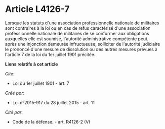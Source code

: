# Article L4126-7

Lorsque les statuts d'une association professionnelle nationale de militaires sont contraires à la loi ou en cas de refus
caractérisé d'une association professionnelle nationale de militaires de se conformer aux obligations auxquelles elle est
soumise, l'autorité administrative compétente peut, après une injonction demeurée infructueuse, solliciter de l'autorité
judiciaire le prononcé d'une mesure de dissolution ou des autres mesures prévues à l'article 7 de la loi du 1er juillet 1901
précitée.

**Liens relatifs à cet article**

_Cite_:

  - Loi du 1er juillet 1901 - art. 7

_Créé par_:

  - Loi n°2015-917 du 28 juillet 2015 - art. 11

_Cité par_:

  - Code de la défense. - art. R4126-2 (V)
